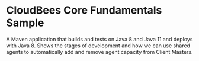 # CloudBees Core Fundamentals Sample

A Maven application that builds and tests on Java 8 and Java 11 and deploys with Java 8.
Shows the stages of development and how we can use shared agents to automatically add and remove agent capacity from Client Masters.
